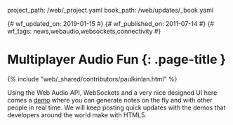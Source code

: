 project_path: /web/_project.yaml
book_path: /web/updates/_book.yaml

{# wf_updated_on: 2019-01-15 #}
{# wf_published_on: 2011-07-14 #}
{# wf_tags: news,webaudio,websockets,connectivity #}

# Multiplayer Audio Fun {: .page-title }

{% include "web/_shared/contributors/paulkinlan.html" %}


Using the Web Audio API, WebSockets and a very nice designed UI here comes a <a href="http://labs.dinahmoe.com/plink">demo</a> where you can generate notes on the fly and with other people in real time.
We will keep posting quick updates with the demos that developers around the world make with HTML5.


